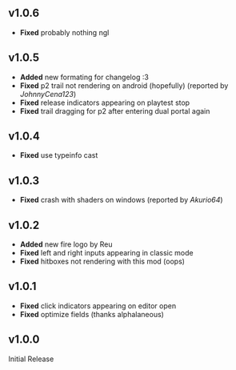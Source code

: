﻿
## v1.0.6
- **Fixed** probably nothing ngl

## v1.0.5
- **Added** new formating for changelog :3
- **Fixed** p2 trail not rendering on android (hopefully) (reported by *JohnnyCena123*)
- **Fixed** release indicators appearing on playtest stop
- **Fixed** trail dragging for p2 after entering dual portal again

## v1.0.4
- **Fixed** use typeinfo cast

## v1.0.3
- **Fixed** crash with shaders on windows (reported by *Akurio64*)

## v1.0.2
- **Added** new fire logo by Reu
- **Fixed** left and right inputs appearing in classic mode
- **Fixed** hitboxes not rendering with this mod (oops)

## v1.0.1
- **Fixed** click indicators appearing on editor open
- **Fixed** optimize fields (thanks alphalaneous)

## v1.0.0
Initial Release
